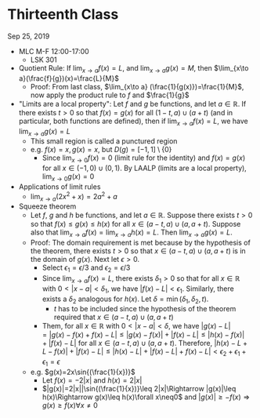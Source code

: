 # Thirteenth Class
Sep 25, 2019
* MLC M-F 12:00-17:00
  * LSK 301
* Quotient Rule: If $\lim_{x\to a}f(x)=L$, and $\lim_{x\to a}g(x)=M$, then $\lim_{x\to a}(\frac{f}{g})(x)=\frac{L}{M}$
  * Proof: From last class, $\lim_{x\to a} (\frac{1}{g(x)})=\frac{1}{M}$, now apply the product rule to $f$ and $\frac{1}{g}$ 
* "Limits are a local property": Let $f$ and $g$ be functions, and let $a\in\mathbb{R}$. If there exists $t>0$ so that $f(x)=g(x)$ for all $(1-t, a)\cup(a+t)$ (and in particular, both functions are defined), then if $\lim_{x\to a}f(x)=L$, we have $\lim_{x\to a}g(x)=L$
  * This small region is called a punctured region
  * e.g. $f(x)=x, g(x)=x$, but $D(g)=[-1, 1]\setminus\{0\}$
    * Since $\lim_{x\to 0}f(x)=0$ (limit rule for the identity) and $f(x)=g(x)$ for all $x\in(-1, 0)\cup(0, 1)$. By LAALP (limits are a local property), $\lim_{x\to 0}g(x)=0$
* Applications of limit rules
  * $\lim_{x\to a}(2x^2+x)=2a^2+a$
* Squeeze theorem
  * Let $f$, $g$ and $h$ be functions, and let $a\in\mathbb{R}$. Suppose there exists $t>0$ so that $f(x)\leq g(x)\leq h(x)$ for all $x\in(a-t, a)\cup(a, a+t)$. Suppose also that $\lim_{x\to a}f(x)=\lim_{x\to a}h(x)=L$. Then $\lim_{x\to a}g(x)=L$. 
  * Proof: The domain requirement is met because by the hypothesis of the theorem, there exists $t>0$ so that $x\in(a-t, a)\cup(a, a+t)$ is in the domain of $g(x)$. Next let $\epsilon>0$. 
    * Select $\epsilon_1=\epsilon/3$ and $\epsilon_2=\epsilon/3$
    * Since $\lim_{x\to a}f(x)=L$, there exists $\delta_1>0$ so that for all $x\in\mathbb{R}$ with $0<|x-a|<\delta_1$, we have $|f(x)-L|<\epsilon_1$. Similarly, there exists a $\delta_2$ analogous for $h(x)$. Let $\delta=\min(\delta_1, \delta_2, t)$. 
      * $t$ has to be included since the hypothesis of the theorem required that $x\in(a-t, a)\cup(a, a+t)$
    * Them, for all $x\in\mathbb{R}$ with $0<|x-a|<\delta$, we have $|g(x)-L|=|g(x)-f(x)+f(x)-L|\leq|g(x)-f(x)|+|f(x)-L|\leq |h(x)-f(x)|+|f(x)-L|$ for all $x\in(a-t, a)\cup(a, a+t)$. Therefore, $|h(x)-L+L-f(x)|+|f(x)-L|\leq |h(x)-L|+|f(x)-L|+f(x)-L|<\epsilon_2+\epsilon_1+\epsilon_1=\epsilon$
  * e.g. $g(x)=2x\sin{(\frac{1}{x})}$
    * Let $f(x)=-2|x|$ and $h(x)=2|x|$
    * $|g(x)|=2|x||\sin{(\frac{1}{x})}\leq 2|x|\Rightarrow |g(x)|\leq h(x)\Rightarrow g(x)\leq h(x)\forall x\neq0$ and $|g(x)|\geq -f(x)\Rightarrow g(x)\geq f(x) \forall x\neq 0$